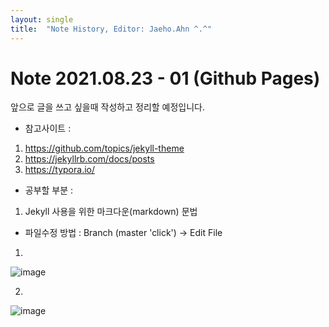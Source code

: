 ```yaml
---
layout: single
title:  "Note History, Editor: Jaeho.Ahn ^.^"
---
```


# Note 2021.08.23 - 01 (Github Pages)

앞으로 글을 쓰고 싶을때 작성하고 정리할 예정입니다.

* 참고사이트 :
1. https://github.com/topics/jekyll-theme
2. https://jekyllrb.com/docs/posts
3. https://typora.io/

* 공부할 부분 :
1. Jekyll 사용을 위한 마크다운(markdown) 문법

* 파일수정 방법 : Branch (master 'click') -> Edit File
1.
![image](https://user-images.githubusercontent.com/66652448/130463137-11628431-722d-442d-a79e-347196b65551.png)

2.   
![image](https://user-images.githubusercontent.com/66652448/130463773-e6fdb426-851d-49e3-b2b5-e867f2e93173.png)

